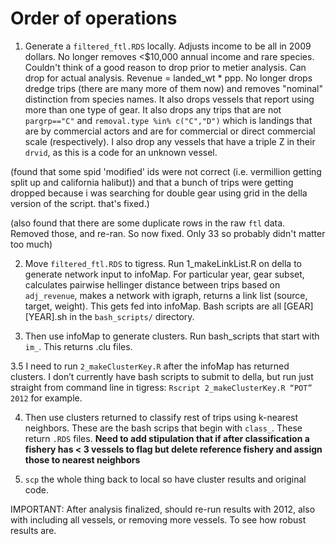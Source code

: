 # Order of operations

1. Generate a `filtered_ftl.RDS` locally. Adjusts income to be all in 2009 dollars. No longer removes <$10,000 annual income and rare species. Couldn't think of a good reason to drop prior to metier analysis. Can drop for actual analysis. Revenue = landed_wt * ppp. No longer drops dredge trips (there are many more of them now) and removes "nominal" distinction from species names. It also drops vessels that report using more than one type of gear. It also drops any trips that are not `pargrp=="C"`  and `removal.type %in% c("C","D")` which is landings that are by commercial actors and are for commercial or direct commercial scale (respectively). I also drop any vessels that have a triple Z in their `drvid`, as this is a code for an unknown vessel.

(found that some spid 'modified' ids were not correct (i.e. vermillion getting split up and california halibut)) and that a bunch of trips were getting dropped because i was searching for double gear using grid in the della version of the script. that's fixed.)

(also found that there are some duplicate rows in the raw `ftl` data. Removed those, and re-ran. So now fixed. Only 33 so probably didn't matter too much)

2. Move `filtered_ftl.RDS` to tigress.  Run 1_makeLinkList.R on della to generate network input to infoMap. For particular year, gear subset, calculates pairwise hellinger distance between trips based on `adj_revenue`, makes a network with igraph, returns a link list (source, target, weight). This gets fed into infoMap. Bash scripts are all [GEAR][YEAR].sh in the `bash_scripts/` directory.

3. Then use infoMap to generate clusters. Run bash_scripts that start with `im_`. This returns .clu files.

3.5 I need to run `2_makeClusterKey.R` after the infoMap has returned clusters. I don’t currently have bash scripts to submit to della, but run just straight from command line in tigress: `Rscript 2_makeClusterKey.R “POT” 2012` for example.

4. Then use clusters returned to classify rest of trips using k-nearest neighbors. These are the bash scrips that begin with `class_`. These return `.RDS` files. **Need to add stipulation that if after classification a fishery has < 3 vessels to flag but delete reference fishery and assign those to nearest neighbors**

5. `scp` the whole thing back to local so have cluster results and original code.  

IMPORTANT: After analysis finalized, should re-run results with 2012, also with including all vessels, or removing more vessels. To see how robust results are.
